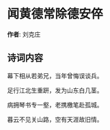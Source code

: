 # 闻黄德常除德安倅

**作者**: 刘克庄

## 诗词内容

幕下相从若弟兄，当年曾悔误谈兵。

足行江北生重趼，发为山东白几茎。

病拥琴书专一壑，老携檄笔赴孤城。

暮云不见关山路，空有天涯故旧情。

